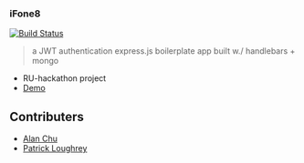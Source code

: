 ### iFone8
[![Build Status](https://travis-ci.org/thechutrain/RU-hackathon.svg?branch=master)](https://travis-ci.org/thechutrain/RU-hackathon)
> a JWT authentication express.js boilerplate app built w./ handlebars + mongo

- RU-hackathon project
- [Demo](https://ifone8.herokuapp.com/)

Contributers
--------------
* [Alan Chu](https://github.com/thechutrain)
* [Patrick Loughrey](https://github.com/patrickloughrey)